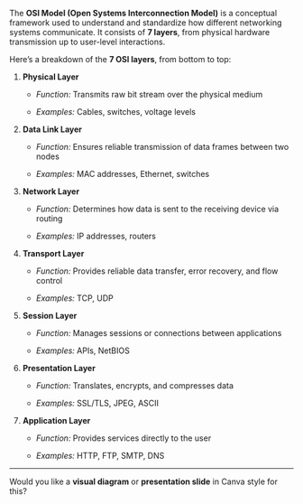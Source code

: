 The **OSI Model (Open Systems Interconnection Model)** is a conceptual framework used to understand and standardize how different networking systems communicate. It consists of **7 layers**, from physical hardware transmission up to user-level interactions.

Here’s a breakdown of the **7 OSI layers**, from bottom to top:

1. **Physical Layer**
    
    - _Function:_ Transmits raw bit stream over the physical medium
        
    - _Examples:_ Cables, switches, voltage levels
        
2. **Data Link Layer**
    
    - _Function:_ Ensures reliable transmission of data frames between two nodes
        
    - _Examples:_ MAC addresses, Ethernet, switches
        
3. **Network Layer**
    
    - _Function:_ Determines how data is sent to the receiving device via routing
        
    - _Examples:_ IP addresses, routers
        
4. **Transport Layer**
    
    - _Function:_ Provides reliable data transfer, error recovery, and flow control
        
    - _Examples:_ TCP, UDP
        
5. **Session Layer**
    
    - _Function:_ Manages sessions or connections between applications
        
    - _Examples:_ APIs, NetBIOS
        
6. **Presentation Layer**
    
    - _Function:_ Translates, encrypts, and compresses data
        
    - _Examples:_ SSL/TLS, JPEG, ASCII
        
7. **Application Layer**
    
    - _Function:_ Provides services directly to the user
        
    - _Examples:_ HTTP, FTP, SMTP, DNS
        

---

Would you like a **visual diagram** or **presentation slide** in Canva style for this?